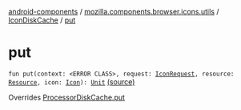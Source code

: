 [android-components](../../index.md) / [mozilla.components.browser.icons.utils](../index.md) / [IconDiskCache](index.md) / [put](./put.md)

# put

`fun put(context: <ERROR CLASS>, request: `[`IconRequest`](../../mozilla.components.browser.icons/-icon-request/index.md)`, resource: `[`Resource`](../../mozilla.components.browser.icons/-icon-request/-resource/index.md)`, icon: `[`Icon`](../../mozilla.components.browser.icons/-icon/index.md)`): `[`Unit`](https://kotlinlang.org/api/latest/jvm/stdlib/kotlin/-unit/index.html) [(source)](https://github.com/mozilla-mobile/android-components/blob/master/components/browser/icons/src/main/java/mozilla/components/browser/icons/utils/IconDiskCache.kt#L83)

Overrides [ProcessorDiskCache.put](../../mozilla.components.browser.icons.processor/-disk-icon-processor/-processor-disk-cache/put.md)

